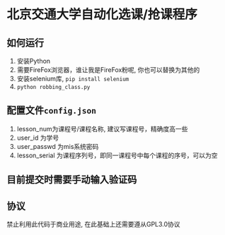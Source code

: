 # 北京交通大学自动化选课/抢课程序

## 如何运行

1. 安装Python
2. 需要FireFox浏览器，谁让我是FireFox粉呢, 你也可以替换为其他的
3. 安装selenium库, `pip install selenium`
4. `python robbing_class.py`

## 配置文件`config.json`

1. lesson_num为课程号/课程名称, 建议写课程号，精确度高一些
2. user_id 为学号
3. user_passwd 为mis系统密码
4. lesson_serial 为课程序列号，即同一课程号中每个课程的序号，可以为空

## 目前提交时需要手动输入验证码

## 协议

禁止利用此代码于商业用途, 在此基础上还需要遵从GPL3.0协议